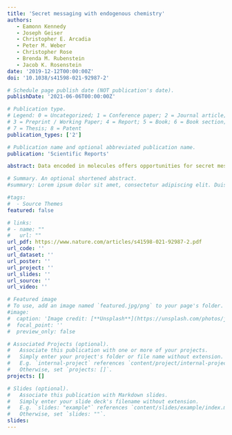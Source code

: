 ```yaml
---
title: 'Secret messaging with endogenous chemistry'
authors:
   - Eamonn Kennedy
   - Joseph Geiser
   - Christopher E. Arcadia
   - Peter M. Weber
   - Christopher Rose
   - Brenda M. Rubenstein 
   - Jacob K. Rosenstein
date: '2019-12-12T00:00:00Z'
doi: '10.1038/s41598-021-92987-2'

# Schedule page publish date (NOT publication's date).
publishDate: '2021-06-06T00:00:00Z'

# Publication type.
# Legend: 0 = Uncategorized; 1 = Conference paper; 2 = Journal article;
# 3 = Preprint / Working Paper; 4 = Report; 5 = Book; 6 = Book section;
# 7 = Thesis; 8 = Patent
publication_types: ['2']

# Publication name and optional abbreviated publication name.
publication: 'Scientific Reports'

abstract: Data encoded in molecules offers opportunities for secret messaging and extreme information density. Here, we explore how the same chemical and physical dimensions used to encode molecular information can expose molecular messages to detection and manipulation. To address these vulnerabilities, we write data using an object’s pre-existing surface chemistry in ways that are indistinguishable from the original substrate. While it is simple to embed chemical information onto common objects (covers) using routine steganographic permutation, chemically embedded covers are found to be resistant to detection by sophisticated analytical tools. Using Turbo codes for efficient digital error correction, we demonstrate recovery of secret keys hidden in the pre-existing chemistry of American one dollar bills. These demonstrations highlight ways to improve security in other molecular domains, and show how the chemical fingerprints of common objects can be harnessed for data storage and communication. 

# Summary. An optional shortened abstract.
#summary: Lorem ipsum dolor sit amet, consectetur adipiscing elit. Duis posuere tellus ac convallis placerat. Proin tincidunt magna sed ex sollicitudin condimentum.

#tags:
#  - Source Themes
featured: false

# links:
# - name: ""
#   url: ""
url_pdf: https://www.nature.com/articles/s41598-021-92987-2.pdf 
url_code: ''
url_dataset: ''
url_poster: ''
url_project: ''
url_slides: ''
url_source: ''
url_video: ''

# Featured image
# To use, add an image named `featured.jpg/png` to your page's folder.
#image:
#  caption: 'Image credit: [**Unsplash**](https://unsplash.com/photos/jdD8gXaTZsc)'
#  focal_point: ''
#  preview_only: false

# Associated Projects (optional).
#   Associate this publication with one or more of your projects.
#   Simply enter your project's folder or file name without extension.
#   E.g. `internal-project` references `content/project/internal-project/index.md`.
#   Otherwise, set `projects: []`.
projects: []

# Slides (optional).
#   Associate this publication with Markdown slides.
#   Simply enter your slide deck's filename without extension.
#   E.g. `slides: "example"` references `content/slides/example/index.md`.
#   Otherwise, set `slides: ""`.
slides:
---
```

